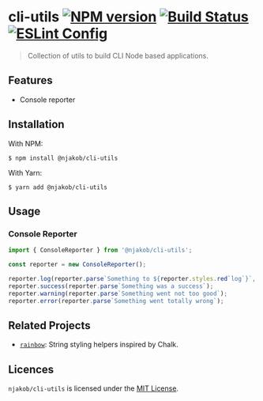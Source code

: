 
# cli-utils [![NPM version][npm-status-image]][npm:@njakob/cli-utils] [![Build Status][build-status-image]][travis] [![ESLint Config][eslint-config-image]][github:njakob/eslint-config]

> Collection of utils to build CLI Node based applications.

## Features

- Console reporter

## Installation

With NPM:

```
$ npm install @njakob/cli-utils
```

With Yarn:

```
$ yarn add @njakob/cli-utils
```

## Usage

### Console Reporter

```js
import { ConsoleReporter } from '@njakob/cli-utils';

const reporter = new ConsoleReporter();

reporter.log(reporter.parse`Something to ${reporter.styles.red`log`}`, 2);
reporter.success(reporter.parse`Something was a success`);
reporter.warning(reporter.parse`Something went not too good`);
reporter.error(reporter.parse`Something went totally wrong`);
```

## Related Projects

- [`rainbow`][github:njakob/rainbow]: String styling helpers inspired by Chalk.

## Licences

`njakob/cli-utils` is licensed under the [MIT License][licence].

[licence]: LICENSE
[github:njakob/rainbow]: https://github.com/njakob/rainbow
[github:njakob/eslint-config]: https://github.com/njakob/eslint-config
[npm:@njakob/cli-utils]: https://nodei.co/npm/@njakob/cli-utils
[travis]: https://travis-ci.org/njakob/cli-utils
[npm-status-image]: https://img.shields.io/npm/v/@njakob/cli-utils.svg
[build-status-image]: https://travis-ci.org/njakob/cli-utils.svg?branch=master
[eslint-config-image]: https://img.shields.io/badge/eslint_config-njakob-463fd4.svg
